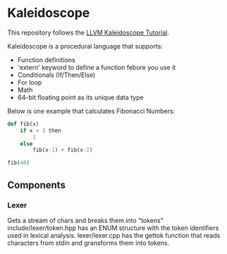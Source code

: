 # Kaleidoscope
This repository follows the [LLVM Kaleidoscope Tutorial](https://llvm.org/docs/tutorial).

Kaleidoscope is a procedural language that supports:
* Function definitions
* 'extern' keyword to define a function febore you use it
* Conditionals (If/Then/Else)
* For loop
* Math
* 64-bit floating point as its unique data type

Below is one example that calculates Fibonacci Numbers:
```python
def fib(x)
	if x < 3 then 
		1
	else 
		fib(x-1) + fib(x-2)

fib(40)
```

## Components

### Lexer
Gets a stream of chars and breaks them into "tokens"
include/lexer/token.hpp has an ENUM structure with the token identifiers used in lexical analysis.
lexer/lexer.cpp has the gettok function that reads characters from stdin and gransforms them into tokens.
